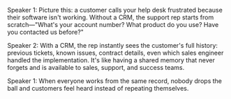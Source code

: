 Speaker 1: Picture this: a customer calls your help desk frustrated because their software isn't working. Without a CRM, the support rep starts from scratch—"What's your account number? What product do you use? Have you contacted us before?"

Speaker 2: With a CRM, the rep instantly sees the customer's full history: previous tickets, known issues, contract details, even which sales engineer handled the implementation. It's like having a shared memory that never forgets and is available to sales, support, and success teams.

Speaker 1: When everyone works from the same record, nobody drops the ball and customers feel heard instead of repeating themselves.
